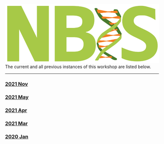 <div class='wrapper-logo'><img class='logo' src='assets/logo.svg'></div>The current and all previous instances of this workshop are listed below.
<hr>
<div class='workshop-list'>
<h3><a href='https://royfrancis.github.io/workshop-template-rmd-ga/2111/'>2021 Nov</a></h3><h3><a href='https://royfrancis.github.io/workshop-template-rmd-ga/2105/'>2021 May</a></h3><h3><a href='https://royfrancis.github.io/workshop-template-rmd-ga/2104/'>2021 Apr</a></h3><h3><a href='https://royfrancis.github.io/workshop-template-rmd-ga/2103/'>2021 Mar</a></h3><h3><a href='https://royfrancis.github.io/workshop-template-rmd-ga/2001/'>2020 Jan</a></h3></div>
